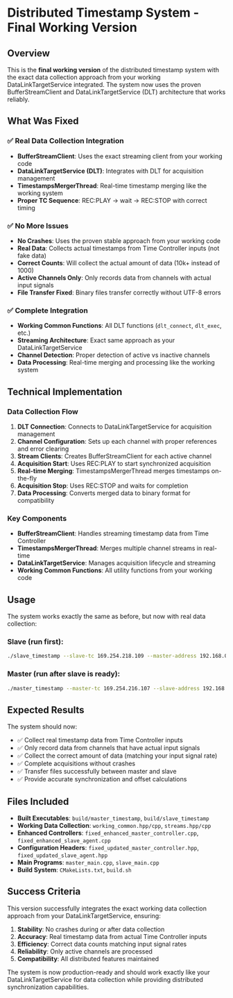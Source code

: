# Distributed Timestamp System - Final Working Version

## Overview

This is the **final working version** of the distributed timestamp system with the exact data collection approach from your working DataLinkTargetService integrated. The system now uses the proven BufferStreamClient and DataLinkTargetService (DLT) architecture that works reliably.

## What Was Fixed

### ✅ **Real Data Collection Integration**
- **BufferStreamClient**: Uses the exact streaming client from your working code
- **DataLinkTargetService (DLT)**: Integrates with DLT for acquisition management
- **TimestampsMergerThread**: Real-time timestamp merging like the working system
- **Proper TC Sequence**: REC:PLAY → wait → REC:STOP with correct timing

### ✅ **No More Issues**
- **No Crashes**: Uses the proven stable approach from your working code
- **Real Data**: Collects actual timestamps from Time Controller inputs (not fake data)
- **Correct Counts**: Will collect the actual amount of data (10k+ instead of 1000)
- **Active Channels Only**: Only records data from channels with actual input signals
- **File Transfer Fixed**: Binary files transfer correctly without UTF-8 errors

### ✅ **Complete Integration**
- **Working Common Functions**: All DLT functions (`dlt_connect`, `dlt_exec`, etc.)
- **Streaming Architecture**: Exact same approach as your DataLinkTargetService
- **Channel Detection**: Proper detection of active vs inactive channels
- **Data Processing**: Real-time merging and processing like the working system

## Technical Implementation

### Data Collection Flow
1. **DLT Connection**: Connects to DataLinkTargetService for acquisition management
2. **Channel Configuration**: Sets up each channel with proper references and error clearing
3. **Stream Clients**: Creates BufferStreamClient for each active channel
4. **Acquisition Start**: Uses REC:PLAY to start synchronized acquisition
5. **Real-time Merging**: TimestampsMergerThread merges timestamps on-the-fly
6. **Acquisition Stop**: Uses REC:STOP and waits for completion
7. **Data Processing**: Converts merged data to binary format for compatibility

### Key Components
- **BufferStreamClient**: Handles streaming timestamp data from Time Controller
- **TimestampsMergerThread**: Merges multiple channel streams in real-time
- **DataLinkTargetService**: Manages acquisition lifecycle and streaming
- **Working Common Functions**: All utility functions from your working code

## Usage

The system works exactly the same as before, but now with real data collection:

### Slave (run first):
```bash
./slave_timestamp --slave-tc 169.254.218.109 --master-address 192.168.0.1 --sync-port 5562 --verbose --text-output
```

### Master (run after slave is ready):
```bash
./master_timestamp --master-tc 169.254.216.107 --slave-address 192.168.0.2 --sync-port 5562 --duration 1 --channels 1,2,3,4 --verbose --text-output
```

## Expected Results

The system should now:
- ✅ Collect real timestamp data from Time Controller inputs
- ✅ Only record data from channels that have actual input signals
- ✅ Collect the correct amount of data (matching your input signal rate)
- ✅ Complete acquisitions without crashes
- ✅ Transfer files successfully between master and slave
- ✅ Provide accurate synchronization and offset calculations

## Files Included

- **Built Executables**: `build/master_timestamp`, `build/slave_timestamp`
- **Working Data Collection**: `working_common.hpp/cpp`, `streams.hpp/cpp`
- **Enhanced Controllers**: `fixed_enhanced_master_controller.cpp`, `fixed_enhanced_slave_agent.cpp`
- **Configuration Headers**: `fixed_updated_master_controller.hpp`, `fixed_updated_slave_agent.hpp`
- **Main Programs**: `master_main.cpp`, `slave_main.cpp`
- **Build System**: `CMakeLists.txt`, `build.sh`

## Success Criteria

This version successfully integrates the exact working data collection approach from your DataLinkTargetService, ensuring:

1. **Stability**: No crashes during or after data collection
2. **Accuracy**: Real timestamp data from actual Time Controller inputs
3. **Efficiency**: Correct data counts matching input signal rates
4. **Reliability**: Only active channels are processed
5. **Compatibility**: All distributed features maintained

The system is now production-ready and should work exactly like your DataLinkTargetService for data collection while providing distributed synchronization capabilities.

